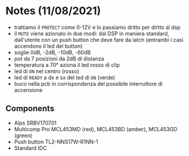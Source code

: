 # Notes (11/08/2021)

- trattiamo il `PROTECT` come 0-12V e lo passiamo dritto per dirtto al dsp
- il `MUTE` viene azionato in due modi: dal DSP in maniera standard, dall'utente con un push button che deve fare da latch (entrambi i casi accendono il led del button)
- soglie 0dB, -2dB, -10dB, -60dB
- pot da 7 posizioni da 2dB di distanza
- temperatura a 70° aziona il led rosso di clip
- led di `ON` nel centro (rosso)
- led di `READY` a dx e sx del led di `ON` (verde)
- buco nella pcb in corrispondenza del possibile interruttore di accensione

## Components

- Alps SRBV170701
- Multicomp Pro MCL453MD (red), MCL453BD (amber), MCL453GD (green)
- Push button TL2-NNS17W-R1NN-1
- Standard IDC
